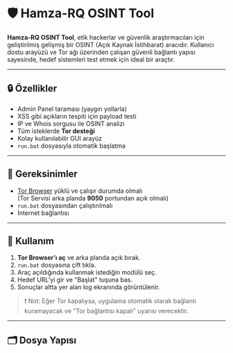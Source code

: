 # 🛡️ Hamza-RQ OSINT Tool

**Hamza-RQ OSINT Tool**, etik hackerlar ve güvenlik araştırmacıları için geliştirilmiş gelişmiş bir OSINT (Açık Kaynak İstihbarat) aracıdır. Kullanıcı dostu arayüzü ve Tor ağı üzerinden çalışan güvenli bağlantı yapısı sayesinde, hedef sistemleri test etmek için ideal bir araçtır.

---

## 🔒 Özellikler

- Admin Panel taraması (yaygın yollarla)
- XSS gibi açıkların tespiti için payload testi
- IP ve Whois sorgusu ile OSINT analizi
- Tüm isteklerde **Tor desteği**
- Kolay kullanılabilir GUI arayüz
- `run.bat` dosyasıyla otomatik başlatma

---

## 🧩 Gereksinimler

- [Tor Browser](https://www.torproject.org/download/) yüklü ve çalışır durumda olmalı  
  (Tor Servisi arka planda **9050** portundan açık olmalı)
- `run.bat` dosyasından çalıştırılmalı
- İnternet bağlantısı

---

## 🚀 Kullanım

1. **Tor Browser’ı aç** ve arka planda açık bırak.
2. `run.bat` dosyasına çift tıkla.
3. Araç açıldığında kullanmak istediğin modülü seç.
4. Hedef URL’yi gir ve "Başlat" tuşuna bas.
5. Sonuçlar altta yer alan log ekranında görüntülenir.

> ❗ Not: Eğer Tor kapalıysa, uygulama otomatik olarak bağlantı kuramayacak ve "Tor bağlantısı kapalı" uyarısı verecektir.

---

## 🗂 Dosya Yapısı

